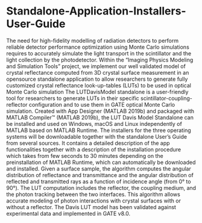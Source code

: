 # Standalone-Application-Installers-User-Guide
The need for high-fidelity modelling of radiation detectors to perform reliable detector performance optimization using Monte Carlo simulations requires to accurately simulate the light transport in the scintillator and the light collection by the photodetector. Within the “Imaging Physics Modeling and Simulation Tools” project, we implement our well validated model of crystal reflectance computed from 3D crystal surface measurement in an opensource standalone application to allow researchers to generate fully customized crystal reflectance look-up-tables (LUTs) to be used in optical Monte Carlo simulation
The LUTDavisModel standalone is a user-friendly tool for researchers to generate LUTs in their specific scintillator-coupling-reflector configuration and to use them in GATE optical Monte Carlo simulation.
Created with App Designer (MATLAB 2019b) and packaged with MATLAB Compiler™ (MATLAB 2019b), the LUT Davis Model Standalone can be installed and used on Windows, macOS and Linux independently of MATLAB based on MATLAB Runtime. The installers for the three operating systems will be downloadable together with the standalone User’s Guide from several sources. It contains a detailed description of the app functionalities together with a description of the installation procedure which takes from few seconds to 30 minutes depending on the preinstallation of MATLAB Runtime, which can automatically be downloaded and installed.
Given a surface sample, the algorithm computes the angular distribution of reflectance and transmittance and the angular distribution of reflected and transmitted rays as a function of incidence angle (from 0° to 90°). The LUT computation includes the reflector, the coupling medium, and the photon tracking between the two interfaces. 
This algorithm allows accurate modeling of photon interactions with crystal surfaces with or without a reflector.
The Davis LUT model has been validated against experimental data and implemented in GATE v8.0.
